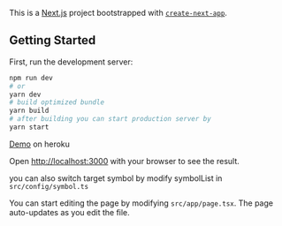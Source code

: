 This is a [Next.js](https://nextjs.org/) project bootstrapped with [`create-next-app`](https://github.com/vercel/next.js/tree/canary/packages/create-next-app).

## Getting Started

First, run the development server:

```bash
npm run dev
# or
yarn dev
# build optimized bundle
yarn build
# after building you can start production server by
yarn start
```

[Demo](https://btse-api.vercel.app/) on heroku

Open [http://localhost:3000](http://localhost:3000) with your browser to see the result.

you can also switch target symbol by modify symbolList in `src/config/symbol.ts`

You can start editing the page by modifying `src/app/page.tsx`. The page auto-updates as you edit the file.
